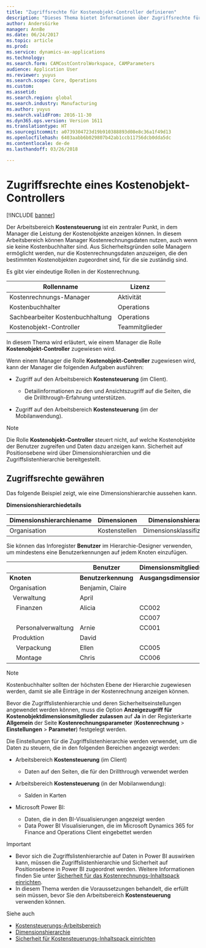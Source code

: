 ```yaml
---
title: "Zugriffsrechte für Kostenobjekt-Controller definieren"
description: "Dieses Thema bietet Informationen über Zugriffsrechte für Kostenobjekt-Controller."
author: AndersGirke
manager: AnnBe
ms.date: 06/24/2017
ms.topic: article
ms.prod: 
ms.service: dynamics-ax-applications
ms.technology: 
ms.search.form: CAMCostControlWorkspace, CAMParameters
audience: Application User
ms.reviewer: yuyus
ms.search.scope: Core, Operations
ms.custom: 
ms.assetid: 
ms.search.region: global
ms.search.industry: Manufacturing
ms.author: yuyus
ms.search.validFrom: 2016-11-30
ms.dyn365.ops.version: Version 1611
ms.translationtype: HT
ms.sourcegitcommit: a0739304723d19b910388893d08e8c36a1f49d13
ms.openlocfilehash: 6403aabb6b029807b42ab1ccb11756dcb0dda5dc
ms.contentlocale: de-de
ms.lasthandoff: 03/26/2018

---
```


# <a name="access-rights-of-a-cost-object-controller"></a>Zugriffsrechte eines Kostenobjekt-Controllers

[!INCLUDE [banner](../includes/banner.md)]

Der Arbeitsbereich **Kostensteuerung** ist ein zentraler Punkt, in dem Manager die Leistung der Kostenobjekte anzeigen können. In diesem Arbeitsbereich können Manager Kostenrechnungsdaten nutzen, auch wenn sie keine Kostenbuchhalter sind. Aus Sicherheitsgründen solle Managern ermöglicht werden, nur die Kostenrechnungsdaten anzuzeigen, die den bestimmten Kostenobjekten zugeordnet sind, für die sie zuständig sind.

Es gibt vier eindeutige Rollen in der Kostenrechnung.

| Rollenname               | Lizenz      |
|-------------------------|--------------|
| Kostenrechnungs-Manager | Aktivität     |
| Kostenbuchhalter         | Operations   |
| Sachbearbeiter Kostenbuchhaltung   | Operations   |
| Kostenobjekt-Controller  | Teammitglieder |

In diesem Thema wird erläutert, wie einem Manager die Rolle **Kostenobjekt-Controller** zugewiesen wird.

Wenn einem Manager die Rolle **Kostenobjekt-Controller** zugewiesen wird, kann der Manager die folgenden Aufgaben ausführen:

- Zugriff auf den Arbeitsbereich **Kostensteuerung** (im Client).

    - Detailinformationen zu den und Ansichtszugriff auf die Seiten, die die Drillthrough-Erfahrung unterstützen.

- Zugriff auf den Arbeitsbereich **Kostensteuerung** (im der Mobilanwendung).

> [!NOTE]
> Die Rolle **Kostenobjekt-Controller** steuert nicht, auf welche Kostenobjekte der Benutzer zugreifen und Daten dazu anzeigen kann. Sicherheit auf Positionsebene wird über Dimensionshierarchien und die Zugriffslistenhierarchie bereitgestellt.

## <a name="grant-access-rights"></a>Zugriffsrechte gewähren
Das folgende Beispiel zeigt, wie eine Dimensionshierarchie aussehen kann.

**Dimensionshierarchiedetails**

| Dimensionshierarchiename | Dimensionen    | Dimensionshierarchie-Typname      | Zugriffslistenhierarchie |
|--------------------------|--------------|------------------------------------|-----------------------|
| Organisation             | Kostenstellen | Dimensionsklassifizierungshierarchie | **Ja**               |

Sie können das Inforegister **Benutzer** im Hierarchie-Designer verwenden, um mindestens eine Benutzerkennungen auf jedem Knoten einzufügen.

|                                   | Benutzer            | Dimensionsmitgliedsbereiche   |                         |
|-----------------------------------|------------------|---------------------------|-------------------------|
| **Knoten**                         | **Benutzerkennung**      | **Ausgangsdimensionsmitglied** | **Zieldimensionsmitglied** |
| Organisation                      | Benjamin, Claire |                           |                         |
| &nbsp;&nbsp;Verwaltung                 | April            |                           |                         |
| &nbsp;&nbsp;&nbsp;&nbsp;Finanzen   | Alicia           | CC002                     | CC003                   |
|                                   |                  | CC007                     | CC007                   |
| &nbsp;&nbsp;&nbsp;&nbsp;Personalverwaltung        | Arnie            | CC001                     | CC001                   |
| &nbsp;&nbsp;Produktion            | David            |                           |                         |
| &nbsp;&nbsp;&nbsp;&nbsp;Verpackung | Ellen            | CC005                     | CC005                   |
| &nbsp;&nbsp;&nbsp;&nbsp;Montage  | Chris            | CC006                     | CC006                   |

> [!NOTE]
> Kostenbuchhalter sollten der höchsten Ebene der Hierarchie zugewiesen werden, damit sie alle Einträge in der Kostenrechnung anzeigen können.

Bevor die Zugriffslistenhierarchie und deren Sicherheitseinstellungen angewendet werden können, muss die Option **Anzeigezugriff für Kostenobjektdimensionsmitglieder zulassen** auf **Ja** in der Registerkarte **Allgemein** der Seite **Kostenrechnungsparameter** (**Kostenrechnung** > **Einstellungen** > **Parameter**) festgelegt werden.

Die Einstellungen für die Zugriffslistenhierarchie werden verwendet, um die Daten zu steuern, die in den folgenden Bereichen angezeigt werden:

- Arbeitsbereich **Kostensteuerung** (im Client)

    - Daten auf den Seiten, die für den Drillthrough verwendet werden

- Arbeitsbereich **Kostensteuerung** (in der Mobilanwendung):

    - Salden in Karten

- Microsoft Power BI:

    - Daten, die in den BI-Visualisierungen angezeigt werden
    - Data Power BI Visualisierungen, die im Microsoft Dynamics 365 for Finance and Operations Client eingebettet werden

> [!IMPORTANT]
> - Bevor sich die Zugriffslistenhierarchie auf Daten in Power BI auswirken kann, müssen die Zugriffslistenhierarchie und Sicherheit auf Positionsebene in Power BI zugeordnet werden. Weitere Informationen finden Sie unter [Sicherheit für das Kostenrechnungs-Inhaltspack einrichten](../../dev-itpro/analytics/setup-security-cost-accounting-content-pack.md).
> - In diesem Thema werden die Voraussetzungen behandelt, die erfüllt sein müssen, bevor Sie den Arbeitsbereich **Kostensteuerung** verwenden können.

Siehe auch

- [Kostensteuerungs-Arbeitsbereich](cost-control-workspace.md)
- [Dimensionshierarchie](dimension-hierarchy.md)
- [Sicherheit für Kostensteuerungs-Inhaltspack einrichten](../../dev-itpro/analytics/setup-security-cost-accounting-content-pack.md)

